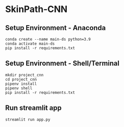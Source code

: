 # SkinPath-CNN

## Setup Environment - Anaconda
```
conda create --name main-ds python=3.9
conda activate main-ds
pip install -r requirements.txt
```

## Setup Environment - Shell/Terminal
```
mkdir project_cnn
cd project_cnn
pipenv install
pipenv shell
pip install -r requirements.txt
```

## Run streamlit app
```
streamlit run app.py
```
